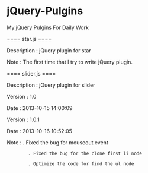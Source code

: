 jQuery-Pulgins
==============

My jQuery Pulgins For Daily Work

==== star.js ====

Description	:	jQuery plugin for star

Note        	:	The first time that I try to write jQuery plugin.


==== slider.js ====

Description	: 	jQuery plugin for slider

Version		:	1.0

Date		:	2013-10-15 14:00:09

Version		:	1.0.1

Date		:	2013-10-16 10:52:05

Note		:	. Fixed the bug for mouseout event

			. Fixed the bug for the clone first li node

			. Optimize the code for find the ul node
